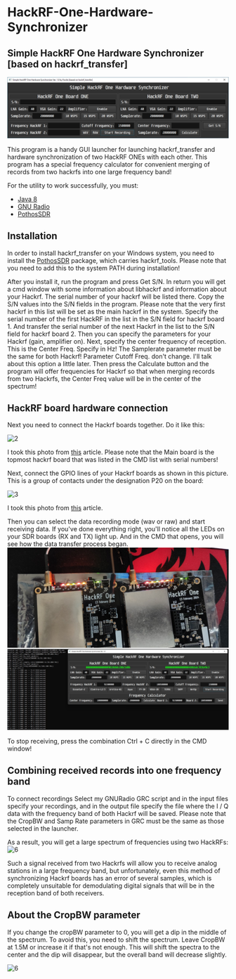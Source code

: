 # HackRF-One-Hardware-Synchronizer
## Simple HackRF One Hardware Synchronizer [based on hackrf_transfer]

![1](https://github.com/Foxiks/HackRF-One-Hardware-Synchronizer/blob/main/images/12.png)

This program is a handy GUI launcher for launching hackrf_transfer and hardware synchronization of two HackRF ONEs with each other. This program has a special frequency calculator for convenient merging of records from two hackrfs into one large frequency band!

For the utility to work successfully, you must:
- [Java 8](https://www.java.com/ru/download/)
- [GNU Radio](https://www.gnuradio.org)
- [PothosSDR](https://downloads.myriadrf.org/builds/PothosSDR/)
## Installation
In order to install hackrf_transfer on your Windows system, you need to install the [PothosSDR](https://downloads.myriadrf.org/builds/PothosSDR/) package, which carries hackrf_tools. Please note that you need to add this to the system PATH during installation!

After you install it, run the program and press Get S/N. In return you will get a cmd window with some information about libhackrf and information about your Hackrf. The serial number of your hackrf will be listed there. Copy the S/N values ​​into the S/N fields in the program. Please note that the very first hackrf in this list will be set as the main hackrf in the system.
Specify the serial number of the first HackRF in the list in the S/N field for hackrf board 1. And transfer the serial number of the next Hackrf in the list to the S/N field for hackrf board 2. Then you can specify the parameters for your Hackrf (gain, amplifier on).
Next, specify the center frequency of reception. This is the Center Freq. Specify in Hz! The Samplerate parameter must be the same for both Hackrf! Parameter Cutoff Freq. don't change. I'll talk about this option a little later. Then press the Calculate button and the program will offer frequencies for Hackrf so that when merging records from two Hackrfs, the Center Freq value will be in the center of the spectrum!

## HackRF board hardware connection

Next you need to connect the Hackrf boards together. Do it like this:

![2](https://i0.wp.com/olegkutkov.me/wp-content/uploads/2020/06/HackRF-One-boards_clock_sync.jpeg?ssl=1)

 
I took this photo from [this](https://olegkutkov.me/2020/06/17/combining-two-hackrf-sdr-to-see-more/) article.
Please note that the Main board is the topmost hackrf board that was listed in the CMD list with serial numbers!

Next, connect the GPIO lines of your Hackrf boards as shown in this picture. This is a group of contacts under the designation P20 on the board:

![3](https://i0.wp.com/olegkutkov.me/wp-content/uploads/2020/06/HackRF-One-sync.jpeg?ssl=1)

 
I took this photo from [this](https://olegkutkov.me/2020/06/17/combining-two-hackrf-sdr-to-see-more/) article.

Then you can select the data recording mode (wav or raw) and start receiving data.
If you've done everything right, you'll notice all the LEDs on your SDR boards (RX and TX) light up. And in the CMD that opens, you will see how the data transfer process began.
![4](https://github.com/Foxiks/HackRF-One-Hardware-Synchronizer/blob/main/images/9vbl.jpg)
![5](https://github.com/Foxiks/HackRF-One-Hardware-Synchronizer/blob/main/images/Mp3.jpg)

To stop receiving, press the combination Ctrl + C directly in the CMD window!

## Combining received records into one frequency band
To connect recordings Select my GNURadio GRC script and in the input files specify your recordings, and in the output file specify the file where the I / Q data with the frequency band of both Hackrf will be saved. Please note that the CropBW and Samp Rate parameters in GRC must be the same as those selected in the launcher.

As a result, you will get a large spectrum of frequencies using two HackRFs:
![6](https://sun9-84.userapi.com/s/v1/if2/5GbQAZP28_jQ1eeyFsbNqy7Ofgtr3wbSRgj0I-l8_P0HW7e6sEDsYNNZ_X0ptkKem0KyjfnkhySunQMfZGE_KgzC.jpg?size=1920x1032&quality=96&type=album)

Such a signal received from two Hackrfs will allow you to receive analog stations in a large frequency band, but unfortunately, even this method of synchronizing Hackrf boards has an error of several samples, which is completely unsuitable for demodulating digital signals that will be in the reception band of both receivers.

## About the CropBW parameter

If you change the cropBW parameter to 0, you will get a dip in the middle of the spectrum. To avoid this, you need to shift the spectrum. Leave CropBW at 1.5M or increase it if that's not enough. This will shift the spectra to the center and the dip will disappear, but the overall band will decrease slightly.

![6](https://sun9-85.userapi.com/s/v1/if2/a398HdLLO-W6V-h4st699ve-eLmTVL2CPjniIm3QP7srGZnyDdFsaAHpOGk9kMmBQSlTag0cLu81zmXo3jxT43WV.jpg?size=1920x1032&quality=96&type=album)
